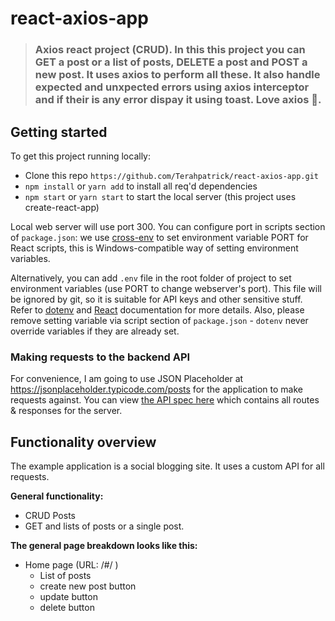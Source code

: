 # react-axios-app


> ### Axios react project (CRUD). In this this project you can GET a post or a list of posts, DELETE a post and POST a new post. It uses axios to perform all these. It also handle expected and unxpected errors using axios interceptor and if their is any error dispay it using toast. Love axios 🤩.

## Getting started


To get this project running locally:

- Clone this repo `https://github.com/Terahpatrick/react-axios-app.git`
- `npm install` or `yarn add` to install all req'd dependencies
- `npm start` or `yarn start` to start the local server (this project uses create-react-app)

Local web server will use port 300. You can configure port in scripts section of `package.json`: we use [cross-env](https://github.com/kentcdodds/cross-env) to set environment variable PORT for React scripts, this is Windows-compatible way of setting environment variables.
 
Alternatively, you can add `.env` file in the root folder of project to set environment variables (use PORT to change webserver's port). This file will be ignored by git, so it is suitable for API keys and other sensitive stuff. Refer to [dotenv](https://github.com/motdotla/dotenv) and [React](https://github.com/facebookincubator/create-react-app/blob/master/packages/react-scripts/template/README.md#adding-development-environment-variables-in-env) documentation for more details. Also, please remove setting variable via script section of `package.json` - `dotenv` never override variables if they are already set.  

### Making requests to the backend API

For convenience, I am going to use JSON Placeholder at https://jsonplaceholder.typicode.com/posts for the application to make requests against. You can view [the API spec here](https://jsonplaceholder.typicode.com/posts) which contains all routes & responses for the server.


## Functionality overview

The example application is a social blogging site. It uses a custom API for all requests.

**General functionality:**

- CRUD Posts
- GET and  lists of posts or a single post.

**The general page breakdown looks like this:**

- Home page (URL: /#/ )
    - List of posts
    - create new post button
    - update button
    - delete button
